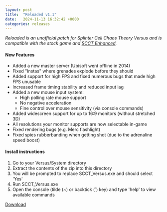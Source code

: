 ```yaml
---
layout: post
title:  "Reloaded v1.1"
date:   2024-11-13 16:32:42 +0000
categories: releases
---
```


_Reloaded is an unofficial patch for Splinter Cell Chaos Theory Versus and is compatible with the stock game and [SCCT Enhanced](https://github.com/Joshhhuaaa/EnhancedSCCTVersus/releases/)._

#### New Features
* Added a new master server (Ubisoft went offline in 2014)
* Fixed "Instas" where grenades explode before they should
* Added support for high FPS and fixed numerous bugs that made high FPS unusable
* Increased frame timing stability and reduced input lag
* Added a new mouse input system:
  * High polling rate mouse support
  * No negative acceleration
  * Fine control over mouse sensitivity (via console commands)
* Added widescreen support for up to 16:9 monitors (without stretched 3D)
* All resolutions your monitor supports are now selectable in-game
* Fixed rendering bugs (e.g. Merc flashlight)
* Fixed spies rubberbanding when getting shot (due to the adrenaline speed boost)

#### Install instructions
1. Go to your Versus/System directory
1. Extract the contents of the zip into this directory
1. You will be prompted to replace SCCT_Versus.exe and should select 'Yes'
1. Run SCCT_Versus.exe
1. Open the console (tilde (~) or backtick (`) key) and type 'help' to view available commands

<p class="download">
  <a class="btn btn-dark btn-lg get-started-btn" href="#" role="button">Download</a>
</p>